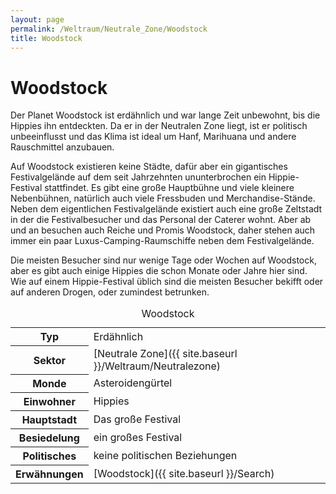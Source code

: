 ```yaml
---
layout: page
permalink: /Weltraum/Neutrale_Zone/Woodstock
title: Woodstock
---
```



# Woodstock


Der Planet Woodstock ist erdähnlich und war lange Zeit unbewohnt, bis die Hippies ihn entdeckten. Da er in der Neutralen Zone liegt, ist er politisch unbeeinflusst und das Klima ist ideal um Hanf, Marihuana und andere Rauschmittel anzubauen.

Auf Woodstock existieren keine Städte, dafür aber ein gigantisches Festivalgelände auf dem seit Jahrzehnten ununterbrochen ein Hippie-Festival stattfindet. Es gibt eine große Hauptbühne und viele kleinere Nebenbühnen, natürlich auch viele Fressbuden und Merchandise-Stände. Neben dem eigentlichen Festivalgelände existiert auch eine große Zeltstadt in der die Festivalbesucher und das Personal der Caterer wohnt. Aber ab und an besuchen auch Reiche und Promis Woodstock, daher stehen auch immer ein paar Luxus-Camping-Raumschiffe neben dem Festivalgelände.

Die meisten Besucher sind nur wenige Tage oder Wochen auf Woodstock, aber es gibt auch einige Hippies die schon Monate oder Jahre hier sind. Wie auf einem Hippie-Festival üblich sind die meisten Besucher bekifft oder auf anderen Drogen, oder zumindest betrunken.


<aside>
<table data-type="planet">
<caption>Woodstock</caption>
<tbody>
<tr><th>Typ</th><td>Erdähnlich</td></tr>
<tr><th>Sektor</th><td>[Neutrale Zone]({{ site.baseurl }}/Weltraum/Neutralezone)</td></tr>
<tr><th>Monde</th><td>Asteroidengürtel</td></tr>
<tr><th>Einwohner</th><td>Hippies</td></tr>
<tr><th>Hauptstadt</th><td>Das große Festival</td></tr>
<tr><th>Besiedelung</th><td>ein großes Festival</td></tr>
<tr><th>Politisches</th><td>keine politischen Beziehungen</td></tr>
<tr><th>Erwähnungen</th><td>[Woodstock]({{ site.baseurl }}/Search)</td></tr>
</tbody>
</table>

</aside>

